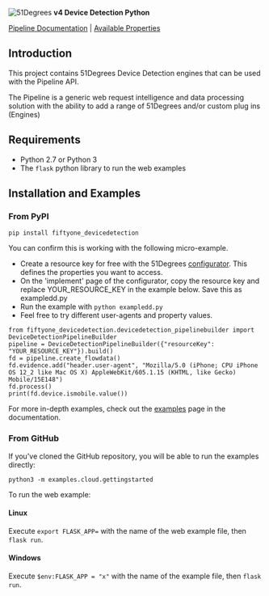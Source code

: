 ![51Degrees](https://51degrees.com/DesktopModules/FiftyOne/Distributor/Logo.ashx?utm_source=github&utm_medium=repository&utm_content=readme_main&utm_campaign=python-open-source "THE Fastest and Most Accurate Device Detection") **v4 Device Detection Python**

[Pipeline Documentation](https://51degrees.com/documentation/4.1/index.html "Complete documentation") | [Available Properties](https://51degrees.com/resources/property-dictionary?utm_source=github&utm_medium=repository&utm_content=property_dictionary&utm_campaign=python-open-source "View all available properties and values")

## Introduction
This project contains 51Degrees Device Detection engines that can be used with the Pipeline API.

The Pipeline is a generic web request intelligence and data processing solution with the ability to add a range of 51Degrees and/or custom plug ins (Engines) 

## Requirements

* Python 2.7 or Python 3
* The `flask` python library to run the web examples

## Installation and Examples

### From PyPI

`pip install fiftyone_devicedetection`

You can confirm this is working with the following micro-example.

* Create a resource key for free with the 51Degrees [configurator](https://configure.51degrees.com/np5M4nlF). This defines the properties you want to access.
* On the 'implement' page of the configurator, copy the resource key and replace YOUR_RESOURCE_KEY in the example below. Save this as exampledd.py
* Run the example with `python exampledd.py`
* Feel free to try different user-agents and property values.

```
from fiftyone_devicedetection.devicedetection_pipelinebuilder import DeviceDetectionPipelineBuilder
pipeline = DeviceDetectionPipelineBuilder({"resourceKey": "YOUR_RESOURCE_KEY"}).build()
fd = pipeline.create_flowdata()
fd.evidence.add("header.user-agent", "Mozilla/5.0 (iPhone; CPU iPhone OS 12_2 like Mac OS X) AppleWebKit/605.1.15 (KHTML, like Gecko) Mobile/15E148")
fd.process()
print(fd.device.ismobile.value())
```

For more in-depth examples, check out the [examples](https://51degrees.com/documentation/4.1/_examples__device_detection__index.html) page in the documentation.

### From GitHub

If you've cloned the GitHub repository, you will be able to run the examples directly:

`python3 -m examples.cloud.gettingstarted`

To run the web example:

#### Linux

Execute `export FLASK_APP=` with the name of the web example file, then `flask run`.

#### Windows

Execute `$env:FLASK_APP = "x"` with the name of the example file, then `flask run`.
